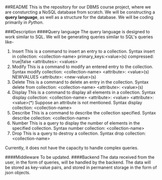 ##README
This is the repository for our DBMS course project, where we are consturcting a NoSQL database from scratch. We will be constructing a **query language**, as well as a structure for the database. We will be coding primarily in *Python*.

###Description
####Query language
The query language is designed to work similar to SQL. We will be generating queries similar to SQL's queries like-
1. Insert
	This is a command to insert an entry to a collection.
	Syntax
		insert in collection: &lt;collection-name&gt; primary_keys:&lt;value&gt;(s) compressed: true|false &lt;attributes&gt;: &lt;values&gt;
2. Modify
	This is a command to modify an entered entry to the collection.
	Syntax
		modify collection: &lt;collection-name&gt; &lt;attribute&gt;: &lt;value&gt;(s) NEWVALUES &lt;attribute&gt;: &lt;new-value&gt;(s)
3. Delete
	This is a command to delete an entry in the collection.
	Syntax
		delete from collection: &lt;collection-name&gt; &lt;attribute&gt;: &lt;value&gt;(s)
4. Display
	This is a command to display all elements in a collection.
	Syntax
		display collection: &lt;collection-name&gt; &lt;attribute&gt;: &lt;value&gt; &lt;attribute&gt;: &lt;value&gt;(*)
	Suppose an attribute is not mentioned.
	Syntax
		display collection: &lt;collection-name&gt;
5. Describe
	This is a command to describe the collection specified.
	Syntax
		describe collection: &lt;collection-name&gt;
6. Number
	This is a query to display the number of elements in the specified collection.
	Syntax
		number collection: &lt;collection-name&gt;
7. Drop
	This is a query to destroy a collection.
	Syntax
		drop collection: &lt;collection-name&gt;

Currently, it does not have the capacity to handle complex queries.

####Middleware
To be updated.
####Backend
The data received from the user, in the form of queries, will be handled by the backend. The data will be stored as key-value pairs, and stored in permanent storage in the form of json objects.